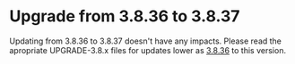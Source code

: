 # Upgrade from 3.8.36 to 3.8.37

Updating from 3.8.36 to 3.8.37 doesn't have any impacts. Please read the apropriate UPGRADE-3.8.x files for updates lower as [3.8.36](UPGRADE-3.8.36.md) to this version.